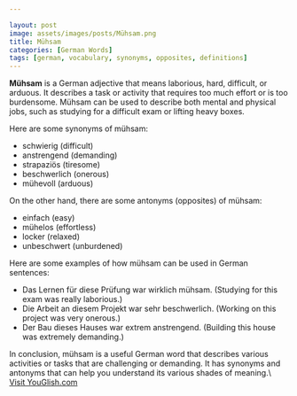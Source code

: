 ```yaml
---

layout: post
image: assets/images/posts/Mühsam.png
title: Mühsam
categories: [German Words]
tags: [german, vocabulary, synonyms, opposites, definitions]
---
```


**Mühsam** is a German adjective that means laborious, hard, difficult, or arduous. It describes a task or activity that requires too much effort or is too burdensome. Mühsam can be used to describe both mental and physical jobs, such as studying for a difficult exam or lifting heavy boxes.

Here are some synonyms of mühsam:

- schwierig (difficult)
- anstrengend (demanding)
- strapaziös (tiresome)
- beschwerlich (onerous)
- mühevoll (arduous)

On the other hand, there are some antonyms (opposites) of mühsam:

- einfach (easy)
- mühelos (effortless)
- locker (relaxed)
- unbeschwert (unburdened)

Here are some examples of how mühsam can be used in German sentences:

- Das Lernen für diese Prüfung war wirklich mühsam. (Studying for this exam was really laborious.)
- Die Arbeit an diesem Projekt war sehr beschwerlich. (Working on this project was very onerous.)
- Der Bau dieses Hauses war extrem anstrengend. (Building this house was extremely demanding.)

In conclusion, mühsam is a useful German word that describes various activities or tasks that are challenging or demanding. It has synonyms and antonyms that can help you understand its various shades of meaning.\ <a id="yg-widget-0" class="youglish-widget" data-query="Mühsam" data-lang="german" data-components="8412" data-auto-start="0" data-bkg-color="theme_light" data-title="How%20to%20pronounce%20Mühsam%20in%20German"  rel="nofollow" href="https://youglish.com">Visit YouGlish.com</a><script async src="https://youglish.com/public/emb/widget.js" charset="utf-8"></script>